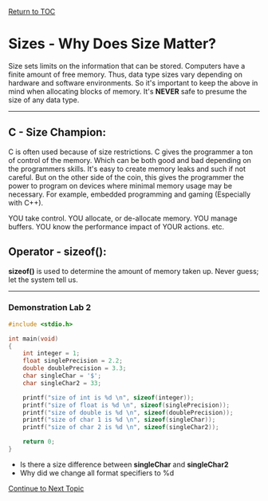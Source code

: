 <a href="https://github.com/CyberTrainingUSAF/05-C-Programming/blob/master/00-Table-of-Contents.md" rel="Return to TOC"> Return to TOC </a>

# Sizes - Why Does Size Matter?

Size sets limits on the information that can be stored. Computers have a finite amount of free memory. Thus, data type sizes vary depending on hardware and software environments. So it's important to keep the above in mind when allocating blocks of memory. It's **NEVER** safe to presume the size of any data type.

---
## C - Size Champion:

C is often used because of size restrictions. C gives the programmer a ton of control of the memory. Which can be both good and bad depending on the programmers skills. It's easy to create memory leaks and such if not careful. But on the other side of the coin, this gives the programmer the power to program on devices where minimal memory usage may be necessary. For example, embedded programming and gaming \(Especially with C++\).

YOU take control. YOU allocate, or de-allocate memory. YOU manage buffers. YOU know the performance impact of YOUR actions. etc.

## Operator - sizeof():
**sizeof()** is used to determine the amount of memory taken up. Never guess; let the system tell us.

---
### Demonstration Lab 2

```c
#include <stdio.h>

int main(void)
{
    int integer = 1;
    float singlePrecision = 2.2;
    double doublePrecision = 3.3;
    char singleChar = '$';
    char singleChar2 = 33;

    printf("size of int is %d \n", sizeof(integer));
    printf("size of float is %d \n", sizeof(singlePrecision));
    printf("size of double is %d \n", sizeof(doublePrecision));
    printf("size of char 1 is %d \n", sizeof(singleChar));
    printf("size of char 2 is %d \n", sizeof(singleChar2));

    return 0;
}
```

* Is there a size difference between **singleChar** and **singleChar2**
* Why did we change all format specifiers to %d

<a href="https://github.com/CyberTrainingUSAF/05-C-Programming/blob/master/00-Table-of-Contents.md" rel="Continue to Next Topic"> Continue to Next Topic </a>


